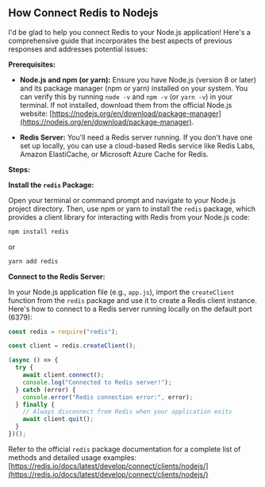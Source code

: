 ## How Connect Redis to Nodejs

I'd be glad to help you connect Redis to your Node.js application! Here's a comprehensive guide that incorporates the best aspects of previous responses and addresses potential issues:

**Prerequisites:**

- **Node.js and npm (or yarn):** Ensure you have Node.js (version 8 or later) and its package manager (npm or yarn) installed on your system. You can verify this by running `node -v` and `npm -v` (or `yarn -v`) in your terminal. If not installed, download them from the official Node.js website: [https://nodejs.org/en/download/package-manager](https://nodejs.org/en/download/package-manager).

- **Redis Server:** You'll need a Redis server running. If you don't have one set up locally, you can use a cloud-based Redis service like Redis Labs, Amazon ElastiCache, or Microsoft Azure Cache for Redis.

**Steps:**

**Install the `redis` Package:**

Open your terminal or command prompt and navigate to your Node.js project directory. Then, use npm or yarn to install the `redis` package, which provides a client library for interacting with Redis from your Node.js code:

```bash
npm install redis
```

or

```bash
yarn add redis
```

**Connect to the Redis Server:**

In your Node.js application file (e.g., `app.js`), import the `createClient` function from the `redis` package and use it to create a Redis client instance. Here's how to connect to a Redis server running locally on the default port (6379):

```javascript
const redis = require("redis");

const client = redis.createClient();

(async () => {
  try {
    await client.connect();
    console.log("Connected to Redis server!");
  } catch (error) {
    console.error("Redis connection error:", error);
  } finally {
    // Always disconnect from Redis when your application exits
    await client.quit();
  }
})();
```

Refer to the official `redis` package documentation for a complete list of methods and detailed usage examples: [https://redis.io/docs/latest/develop/connect/clients/nodejs/](https://redis.io/docs/latest/develop/connect/clients/nodejs/)
